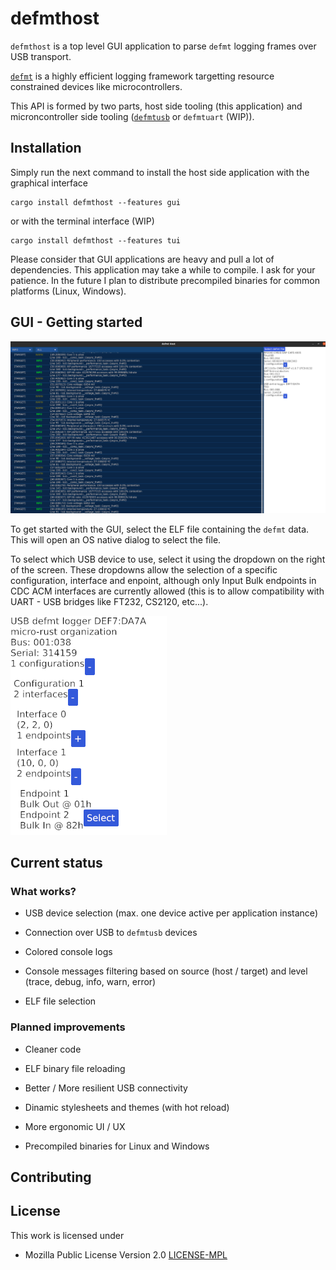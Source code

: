 # defmthost

`defmthost` is a top level GUI application to parse `defmt` logging frames over USB transport.

[`defmt`](https://github.com/knurling-rs/defmt) is a highly efficient logging framework targetting resource constrained devices like microcontrollers.

This API is formed by two parts, host side tooling (this application) and microncontroller side tooling ([`defmtusb`](https://github.com/micro-rust/defmtusb) or `defmtuart` (WIP)).

## Installation

Simply run the next command to install the host side application with the graphical interface

```
cargo install defmthost --features gui
```

or with the terminal interface (WIP)

```
cargo install defmthost --features tui
```

Please consider that GUI applications are heavy and pull a lot of dependencies. This application may take a while to compile. I ask for your patience. In the future I plan to distribute precompiled binaries for common platforms (Linux, Windows).

## GUI - Getting started

![Default GUI](/res/DemoDEFMThost.png "Default GUI Example")

To get started with the GUI, select the ELF file containing the `defmt` data. This will open an OS native dialog to select the file.

To select which USB device to use, select it using the dropdown on the right of the screen. These dropdowns allow the selection of a specific configuration, interface and enpoint, although only Input Bulk endpoints in CDC ACM interfaces are currently allowed (this is to allow compatibility with UART - USB bridges like FT232, CS2120, etc...).

![Selection Dropdown](/res/SelectionDropdown.png "Selection Dropdown")

## Current status

### What works?

 - USB device selection (max. one device active per application instance)

 - Connection over USB to `defmtusb` devices

 - Colored console logs

 - Console messages filtering based on source (host / target) and level (trace, debug, info, warn, error)

 - ELF file selection

### Planned improvements

 - Cleaner code

 - ELF binary file reloading

 - Better / More resilient USB connectivity

 - Dinamic stylesheets and themes (with hot reload)

 - More ergonomic UI / UX

 - Precompiled binaries for Linux and Windows

## Contributing



## License
This work is licensed under

 - Mozilla Public License Version 2.0 [LICENSE-MPL](/LICENSE-MPL)
 
